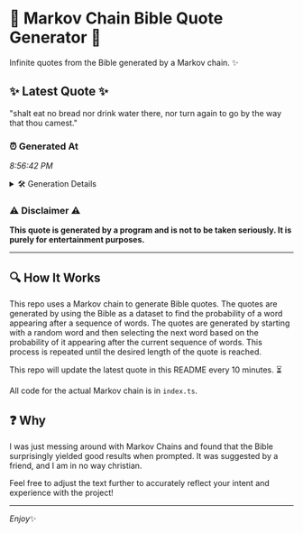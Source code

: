 # 📖 Markov Chain Bible Quote Generator 📖

Infinite quotes from the Bible generated by a Markov chain. ✨

## ✨ Latest Quote ✨
"shalt eat no bread nor drink water there, nor turn again to go by the way that thou camest."

### ⏰ Generated At
*8:56:42 PM*

<details>
    <summary>🛠️ Generation Details</summary>
    <p>
        <strong>🌱 Seed:</strong> shalt<br>
        <strong>🔄 Iterations:</strong> 18<br>
        <strong>📜 Context History:</strong><br>[ shalt ]: eat<br>[ shalt, eat ]: no<br>[ shalt, eat, no ]: bread<br>[ shalt, eat, no, bread ]: nor<br>[ shalt, eat, no, bread, nor ]: drink<br>[ shalt, eat, no, bread, nor, drink ]: water<br>[ eat, no, bread, nor, drink, water ]: there,<br>[ no, bread, nor, drink, water, there, ]: nor<br>[ bread, nor, drink, water, there,, nor ]: turn<br>[ nor, drink, water, there,, nor, turn ]: again<br>[ drink, water, there,, nor, turn, again ]: to<br>[ water, there,, nor, turn, again, to ]: go<br>[ there,, nor, turn, again, to, go ]: by<br>[ nor, turn, again, to, go, by ]: the<br>[ turn, again, to, go, by, the ]: way<br>[ again, to, go, by, the, way ]: that<br>[ to, go, by, the, way, that ]: thou<br>[ go, by, the, way, that, thou ]: camest.<br>
    </p>
</details>

### ⚠️ Disclaimer ⚠️
**This quote is generated by a program and is not to be taken seriously. It is purely for entertainment purposes.**

---

## 🔍 How It Works

This repo uses a Markov chain to generate Bible quotes. The quotes are generated by using the Bible as a dataset to find the probability of a word appearing after a sequence of words. The quotes are generated by starting with a random word and then selecting the next word based on the probability of it appearing after the current sequence of words. This process is repeated until the desired length of the quote is reached.

This repo will update the latest quote in this README every 10 minutes. ⏳

All code for the actual Markov chain is in `index.ts`.

## ❓ Why

I was just messing around with Markov Chains and found that the Bible surprisingly yielded good results when prompted. 
It was suggested by a friend, and I am in no way christian.

Feel free to adjust the text further to accurately reflect your intent and experience with the project!

---

*Enjoy*✨
